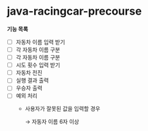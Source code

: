 # java-racingcar-precourse

**기능 목록**

- [ ] 자동차 이름 입력 받기
- [ ] 각 자동차 이름 구분
- [ ] 각 자동차 이름 구분
- [ ] 시도 횟수 입력 받기
- [ ] 자동차 전진
- [ ] 실행 결과 출력
- [ ] 우승자 출력
- [ ] 예외 처리
    - 사용자가 잘못된 값을 입력할 경우

      → 자동자 이름 6자 이상
